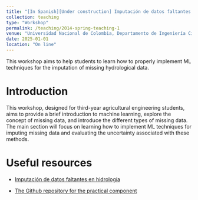 ```yaml
---
title: "[In Spanish][Under construction] Imputación de datos faltantes en hidrología"
collection: teaching
type: "Workshop"
permalink: /teaching/2014-spring-teaching-1
venue: "Universidad Nacional de Colombia, Departamento de Ingeniería Civil y Agricola"
date: 2025-01-01
location: "On line"
---
```


This workshop aims to help students to learn how to properly implement ML techniques for the imputation of missing hydrological data.

Introduction
======
This workshop, designed for third-year agricultural engineering students, aims to provide a brief introduction to machine learning, explore the concept of missing data, and introduce the different types of missing data. The main section will focus on learning how to implement ML techniques for imputing missing data and evaluating the uncertainty associated with these methods.

Useful resources
======= 
* [Imputación de datos faltantes en hidrología](http://julagu.github.io/files/imputation_hidrology.pdf)

* [The Github repository for the practical component](http://julagu.github.io/404.html)

